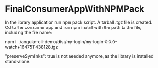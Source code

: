# FinalConsumerAppWithNPMPack

In the library application run npm pack script. A tarball .tgz file is created.
Cd to the consumer app and run npm install with the path to the file, including the file name:

npm i ../angular-cli-demo/dist/my-login/my-login-0.0.0-watch+1647511438128.tgz

"preserveSymlinks": true is not needed anymore, as the library is installed stand-alone.

